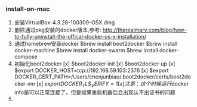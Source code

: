 ### install-on-mac

1. 安装VirtualBox-4.3.28-100309-OSX.dmg
2. 删除通过pkg安装的docker版本,参考:
http://therealmarv.com/blog/how-to-fully-uninstall-the-offical-docker-os-x-installation/
3. 通过homebrew安装docker
  $brew install boot2docker
  $brew install docker-machine
  $brew install docker-swarm
  $brew install docker-compose
4. 初始化boot2docker
  [x] $boot2docker init
  [x] $boot2docker up
  [x] $export DOCKER_HOST=tcp://192.168.59.103:2376
  [x] $export DOCKER_CERT_PATH=/Users/chenjunbiao/.boot2docker/certs/boot2docker-vm
  [x] $export DOCKER_TLS_VERIFY=1
  [x] 注意：这个时候运行$docker info是可以正常连接了，但是如果重启机器后会出现认不出证书的问题
5. 
